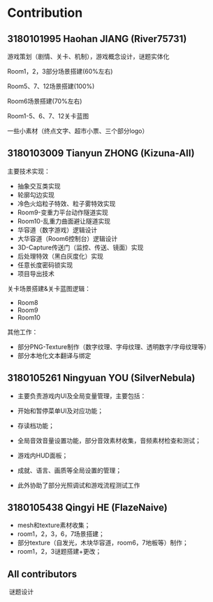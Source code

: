 # Contribution

## 3180101995 Haohan JIANG 	(River75731)

游戏策划（剧情、关卡、机制），游戏概念设计，谜题实体化

Room1，2，3部分场景搭建(60%左右)

Room5、7、12场景搭建(100%)

Room6场景搭建(70%左右)

Room1-5、6、7、12关卡蓝图

一些小素材（终点文字、超市小票、三个部分logo）

## 3180103009 Tianyun ZHONG (Kizuna-AII)

主要技术实现：

- 抽象交互类实现
- 轮廓勾边实现
- 冷色火焰粒子特效、粒子雾特效实现
- Room9-变重力平台动作隧道实现
- Room10-乱重力曲面避让隧道实现
- 华容道（数字游戏）逻辑设计
- 大华容道（Room6控制台）逻辑设计
- 3D-Capture传送门（监控、传送、镜面）实现
- 后处理特效（黑白灰度化）实现
- 任意长度密码锁实现
- 项目导出技术

关卡场景搭建&关卡蓝图逻辑：

- Room8
- Room9
- Room10

其他工作：

- 部分PNG-Texture制作（数字纹理、字母纹理、透明数字/字母纹理等）
- 部分本地化文本翻译与绑定

## 3180105261 Ningyuan YOU	(SilverNebula)

- 主要负责游戏内UI及全局变量管理，主要包括：
- 开始和暂停菜单UI及对应功能；
- 存读档功能；
- 全局音效音量设置功能，部分音效素材收集，音频素材检查和测试；
- 游戏内HUD面板；
- 成就、语言、画质等全局设置的管理；

- 此外协助了部分光照调试和游戏流程测试工作

## 3180105438 Qingyi HE			 (FlazeNaive)

- mesh和texture素材收集；
- room1，2，3，6，7场景搭建；
- 部分texture（自发光，木块华容道，room6，7地板等）制作；
- room1，2，3谜题搭建+更改；

## All contributors

​	谜题设计


